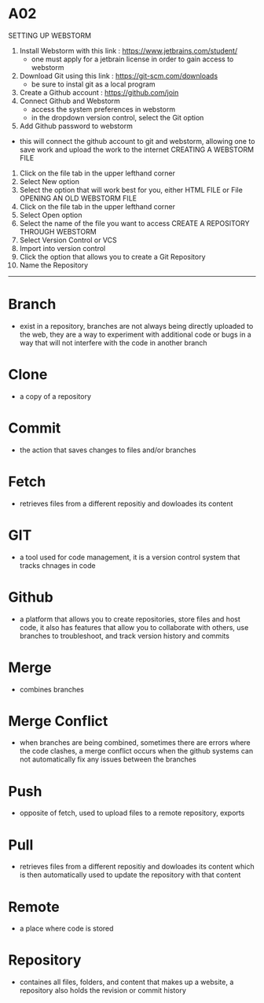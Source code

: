# A02
SETTING UP WEBSTORM
1) Install Webstorm with this link : https://www.jetbrains.com/student/
   - one must apply for a jetbrain license in order to gain access to webstorm
2) Download Git using this link : https://git-scm.com/downloads
   - be sure to instal git as a local program 
3) Create a Github account : https://github.com/join
4) Connect Github and Webstorm
   - access the system preferences in webstorm
   - in the dropdown version control, select the Git option
5)  Add Github password to webstorm
   - this will connect the github account to git and webstorm, allowing one to save work and upload the work to the internet
CREATING A WEBSTORM FILE
1) Click on the file tab in the upper lefthand corner
2) Select New option
3) Select the option that will work best for you, either HTML FILE or File
OPENING AN OLD WEBSTORM FILE
1) Click on the file tab in the upper lefthand corner
2) Select Open option
3) Select the name of the file you want to access
CREATE A REPOSITORY THROUGH WEBSTORM
1) Select Version Control or VCS
2) Import into version control
3) Click the option that allows you to create a Git Repository
4) Name the Repository

----------------------------------------

# Branch
  - exist in a repository, branches are not always being directly uploaded to the web, they are a way to experiment with additional code or bugs in a way that will not interfere with the code in another branch 
# Clone
  - a copy of a repository
# Commit
  - the action that saves changes to files and/or branches
# Fetch
  - retrieves files from a different repositiy and dowloades its content 
# GIT 
  - a tool used for code management, it is a version control system that tracks chnages in code
# Github
  - a platform that allows you to create repositories, store files and host code, it also has features that allow you to collaborate with others, use branches to troubleshoot, and track version history and commits
# Merge
  - combines branches
# Merge Conflict
  - when branches are being combined, sometimes there are errors where the code clashes, a merge conflict occurs when the github systems can not automatically fix any issues between the branches
# Push
  - opposite of fetch, used to upload files to a remote repository, exports
# Pull
  - retrieves files from a different repositiy and dowloades its content which is then automatically used to update the repository with that content
# Remote
  - a place where code is stored
# Repository
  - containes all files, folders, and content that makes up a website, a repository also holds the revision or commit history
